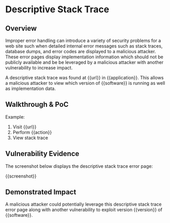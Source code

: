 # Descriptive Stack Trace

## Overview
<!--
Provide a 1-2 sentence description - see http://cveproject.github.io/docs/content/key-details-phrasing.pdf for tips

This format is a good guide:
[VULNTYPE] in [COMPONENT] in [APPLICATION] allows [ATTACKER] to [IMPACT] via [VECTOR] 
-->

Improper error handling can introduce a variety of security problems for a web site such when detailed internal error messages such as stack traces, database dumps, and error codes are displayed to a malicious attacker. These error pages display implementation information which should not be publicly available and be be leveraged by a malicious attacker with another vulnerability to increase impact. 

A descriptive stack trace was found at {{url}} in {{application}}. This allows a malicious attacker to view which version of {{software}} is running as well as implementation data. 

## Walkthrough & PoC
<!--
Provide a step-by-step walkthrough on how to access the vulnerable injection point, and how to exploit the vulnerability.
Adding a dot-pointed walkthrough with relevant screenshots will speed triage time and result in faster rewards!
-->

Example:

1. Visit {{url}}
1. Perform {{action}}
1. View stack trace
   
## Vulnerability Evidence
<!--
Your submission MUST include evidence of the vulnerability and not be theoretical in nature.

For an SQL Injection vulnerability, please include specific NON-PII information discovered in the database, such as Database Version, a listing of database tables, or an injected 'sleep' payload.

You may present your evidence as output from a tool such as SQLMap, unless the program forbids the use of these tools, and it may be in the format of terminal output, screenshots, or video.

**DO NOT ACCESS PII**
-->

The screenshot below displays the descriptive stack trace error page:

{{screenshot}}

## Demonstrated Impact
<!--
Demonstrating access to data other than the database version or database tables is NOT permitted without explicit permission from the program.
**DO NOT ACCESS PII**

A malicious attacker could ...
--> 

A malicious attacker could potentially leverage this descriptive stack trace error page along with another vulnerability to exploit version {{version}} of {{software}}.
